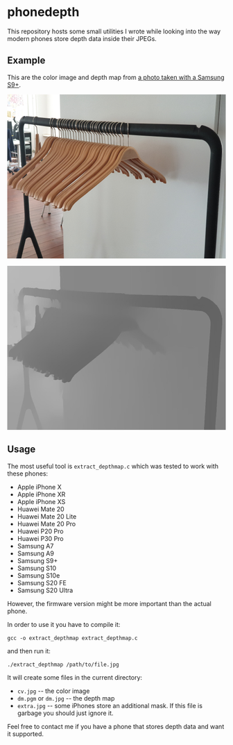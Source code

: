 # phonedepth

This repository hosts some small utilities I wrote while looking into the way modern phones store depth data inside their JPEGs.

## Example

This are the color image and depth map from [a photo taken with a Samsung S9+](20200806_111654.jpg).

![color view](cv.jpg "color view")

![depth map](dm.jpg "depth map")

## Usage

The most useful tool is `extract_depthmap.c` which was tested to work with these phones:

- Apple iPhone X
- Apple iPhone XR
- Apple iPhone XS
- Huawei Mate 20
- Huawei Mate 20 Lite
- Huawei Mate 20 Pro
- Huawei P20 Pro
- Huawei P30 Pro
- Samsung A7
- Samsung A9
- Samsung S9+
- Samsung S10
- Samsung S10e
- Samsung S20 FE
- Samsung S20 Ultra

However, the firmware version might be more important than the actual phone.

In order to use it you have to compile it:

    gcc -o extract_depthmap extract_depthmap.c

and then run it:

    ./extract_depthmap /path/to/file.jpg

It will create some files in the current directory:

- `cv.jpg` -- the color image
- `dm.pgm` or `dm.jpg` -- the depth map
- `extra.jpg` -- some iPhones store an additional mask. If this file is garbage you should just ignore it.

Feel free to contact me if you have a phone that stores depth data and want it supported.

